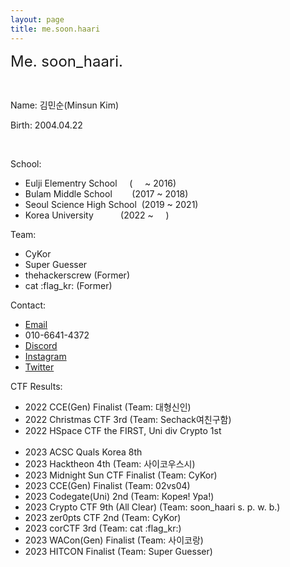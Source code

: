 ```yaml
---
layout: page
title: me.soon.haari
---
```


<font size="5em">Me. soon_haari.</font>

<br>

Name: 김민순(Minsun Kim)

Birth: 2004.04.22

<br>

School:
- Eulji Elementry School&nbsp;&nbsp;&nbsp;&nbsp;&nbsp;(&nbsp;&nbsp;&nbsp;&nbsp;&nbsp;~ 2016)
- Bulam Middle School&nbsp;&nbsp;&nbsp;&nbsp;&nbsp;&nbsp;&nbsp;&nbsp;(2017 ~ 2018)
- Seoul Science High School&nbsp;&nbsp;(2019 ~ 2021)
- Korea University&nbsp;&nbsp;&nbsp;&nbsp;&nbsp;&nbsp;&nbsp;&nbsp;&nbsp;&nbsp;&nbsp;(2022 ~&nbsp;&nbsp;&nbsp;&nbsp;&nbsp;)

Team:
- CyKor
- Super Guesser
- thehackerscrew (Former)
- cat :flag_kr: (Former)

Contact:
- [Email](mailto:alstns.040422@gmail.com/)
- 010-6641-4372
- [Discord](http://discordapp.com/users/754753564487843861/)
- [Instagram](https://www.instagram.com/soon_haari/)
- [Twitter](https://twitter.com/___ahpuh)

CTF Results:
- 2022 CCE(Gen) Finalist (Team: 대형신인)
- 2022 Christmas CTF 3rd (Team: Sechack여친구함)
- 2022 HSpace CTF the FIRST, Uni div Crypto 1st
<br><br>
- 2023 ACSC Quals Korea 8th 
- 2023 Hacktheon 4th (Team: 사이코우스시)
- 2023 Midnight Sun CTF Finalist (Team: CyKor)
- 2023 CCE(Gen) Finalist (Team: 02vs04)
- 2023 Codegate(Uni) 2nd (Team: Корея! Ура!)
- 2023 Crypto CTF 9th (All Clear) (Team: soon_haari s. p. w. b.)
- 2023 zer0pts CTF 2nd (Team: CyKor)
- 2023 corCTF 3rd (Team: cat :flag_kr:)
- 2023 WACon(Gen) Finalist (Team: 사이코랑)
- 2023 HITCON Finalist (Team: Super Guesser)